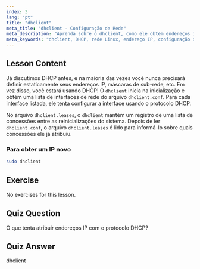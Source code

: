 ```yaml
---
index: 3
lang: "pt"
title: "dhclient"
meta_title: "dhclient - Configuração de Rede"
meta_description: "Aprenda sobre o dhclient, como ele obtém endereços IP usando DHCP e gerencia concessões de rede. Entenda os arquivos dhclient.conf e dhclient.leases. Guia para iniciantes em Linux."
meta_keywords: "dhclient, DHCP, rede Linux, endereço IP, configuração de rede, tutorial Linux, guia para iniciantes"
---
```


## Lesson Content

Já discutimos DHCP antes, e na maioria das vezes você nunca precisará definir estaticamente seus endereços IP, máscaras de sub-rede, etc. Em vez disso, você estará usando DHCP! O `dhclient` inicia na inicialização e obtém uma lista de interfaces de rede do arquivo `dhclient.conf`. Para cada interface listada, ele tenta configurar a interface usando o protocolo DHCP.

No arquivo `dhclient.leases`, o `dhclient` mantém um registro de uma lista de concessões entre as reinicializações do sistema. Depois de ler `dhclient.conf`, o arquivo `dhclient.leases` é lido para informá-lo sobre quais concessões ele já atribuiu.

### Para obter um IP novo

```bash
sudo dhclient
```

## Exercise

No exercises for this lesson.

## Quiz Question

O que tenta atribuir endereços IP com o protocolo DHCP?

## Quiz Answer

dhclient
